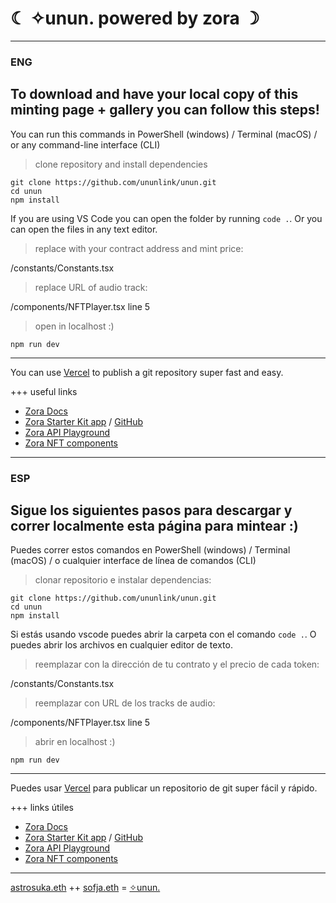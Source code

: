 # ☾ ✧unun. powered by zora ☽
***
### ENG
## To download and have your local copy of this minting page + gallery you can follow this steps!
You can run this commands in PowerShell (windows) / Terminal (macOS) / or any command-line interface (CLI)

> clone repository and install dependencies

```
git clone https://github.com/ununlink/unun.git
cd unun
npm install
```     
     
If you are using VS Code you can open the folder by running `code .`. Or you can open the files in any text editor.
    
> replace with your contract address and mint price:

/constants/Constants.tsx

> replace URL of audio track: 

/components/NFTPlayer.tsx line 5    

> open in localhost :)
```
npm run dev
```
    
***    
    
You can use [Vercel](https://vercel.com/) to publish a git repository super fast and easy.    
     
+++ useful links 
- [Zora Docs](https://docs.zora.co/)
- [Zora Starter Kit app](https://zora-starter-kit.vercel.app/create) / [GitHub](https://github.com/0xTranqui/zora-starter-kit)
- [Zora API Playground](https://playground.api.zora.co/)
- [Zora NFT components](https://ourzora.github.io/nft-components/?path=/story/introduction--page)

***
### ESP
## Sigue los siguientes pasos para descargar y correr localmente esta página para mintear :)
Puedes correr estos comandos en PowerShell (windows) / Terminal (macOS) / o cualquier interface de línea de comandos (CLI)

> clonar repositorio e instalar dependencias:

```
git clone https://github.com/ununlink/unun.git
cd unun
npm install
```     

Si estás usando vscode puedes abrir la carpeta con el comando `code .`. O puedes abrir los archivos en cualquier editor de texto.
    
> reemplazar con la dirección de tu contrato y el precio de cada token:

/constants/Constants.tsx

> reemplazar con URL de los tracks de audio: 

/components/NFTPlayer.tsx line 5    

> abrir en localhost :)
```
npm run dev
```
    
***    
 
Puedes usar [Vercel](https://vercel.com/) para publicar un repositorio de git super fácil y rápido.    
     
+++ links útiles 
- [Zora Docs](https://docs.zora.co/)
- [Zora Starter Kit app](https://zora-starter-kit.vercel.app/create) / [GitHub](https://github.com/0xTranqui/zora-starter-kit)
- [Zora API Playground](https://playground.api.zora.co/)
- [Zora NFT components](https://ourzora.github.io/nft-components/?path=/story/introduction--page)

***

[astrosuka.eth](https://twitter.com/Astrosuka) ++ [sofja.eth](https://twitter.com/_sofffja) = [✧unun.](https://twitter.com/ununlink)
